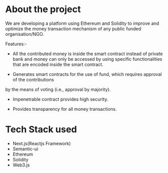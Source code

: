 # About the project
We are developing a platform using Ethereum and Solidity to improve and optimize the money transaction mechanism of any public funded organisation/NGO.

Features:-

* All the contributed money is inside the smart contract instead of private bank and money can only be accessed by using specific functionalities that are encoded inside the smart contract.

* Generates smart contracts for the use of fund, which requires approval of the contributions 
 
by the means of voting (i.e., approval by majority).
 
* Impenetrable contract provides high security.
 
* Provides transparency for all money transactions.

# Tech Stack used

* Next.js(Reactjs Framework)
* Semantic-ui
* Ethereum
* Solidity
* Web3.js

 

